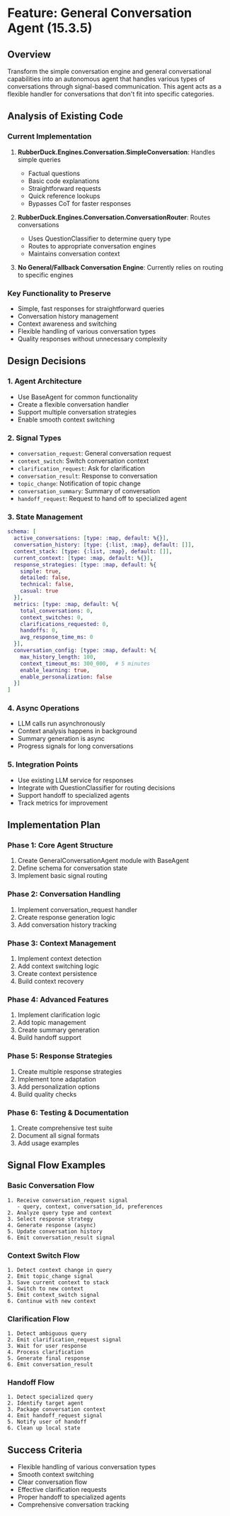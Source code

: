 # Feature: General Conversation Agent (15.3.5)

## Overview

Transform the simple conversation engine and general conversational capabilities into an autonomous agent that handles various types of conversations through signal-based communication. This agent acts as a flexible handler for conversations that don't fit into specific categories.

## Analysis of Existing Code

### Current Implementation
1. **RubberDuck.Engines.Conversation.SimpleConversation**: Handles simple queries
   - Factual questions
   - Basic code explanations
   - Straightforward requests
   - Quick reference lookups
   - Bypasses CoT for faster responses

2. **RubberDuck.Engines.Conversation.ConversationRouter**: Routes conversations
   - Uses QuestionClassifier to determine query type
   - Routes to appropriate conversation engines
   - Maintains conversation context

3. **No General/Fallback Conversation Engine**: Currently relies on routing to specific engines

### Key Functionality to Preserve
- Simple, fast responses for straightforward queries
- Conversation history management
- Context awareness and switching
- Flexible handling of various conversation types
- Quality responses without unnecessary complexity

## Design Decisions

### 1. Agent Architecture
- Use BaseAgent for common functionality
- Create a flexible conversation handler
- Support multiple conversation strategies
- Enable smooth context switching

### 2. Signal Types
- `conversation_request`: General conversation request
- `context_switch`: Switch conversation context
- `clarification_request`: Ask for clarification
- `conversation_result`: Response to conversation
- `topic_change`: Notification of topic change
- `conversation_summary`: Summary of conversation
- `handoff_request`: Request to hand off to specialized agent

### 3. State Management
```elixir
schema: [
  active_conversations: [type: :map, default: %{}],
  conversation_history: [type: {:list, :map}, default: []],
  context_stack: [type: {:list, :map}, default: []],
  current_context: [type: :map, default: %{}],
  response_strategies: [type: :map, default: %{
    simple: true,
    detailed: false,
    technical: false,
    casual: true
  }],
  metrics: [type: :map, default: %{
    total_conversations: 0,
    context_switches: 0,
    clarifications_requested: 0,
    handoffs: 0,
    avg_response_time_ms: 0
  }],
  conversation_config: [type: :map, default: %{
    max_history_length: 100,
    context_timeout_ms: 300_000,  # 5 minutes
    enable_learning: true,
    enable_personalization: false
  }]
]
```

### 4. Async Operations
- LLM calls run asynchronously
- Context analysis happens in background
- Summary generation is async
- Progress signals for long conversations

### 5. Integration Points
- Use existing LLM service for responses
- Integrate with QuestionClassifier for routing decisions
- Support handoff to specialized agents
- Track metrics for improvement

## Implementation Plan

### Phase 1: Core Agent Structure
1. Create GeneralConversationAgent module with BaseAgent
2. Define schema for conversation state
3. Implement basic signal routing

### Phase 2: Conversation Handling
1. Implement conversation_request handler
2. Create response generation logic
3. Add conversation history tracking

### Phase 3: Context Management
1. Implement context detection
2. Add context switching logic
3. Create context persistence
4. Build context recovery

### Phase 4: Advanced Features
1. Implement clarification logic
2. Add topic management
3. Create summary generation
4. Build handoff support

### Phase 5: Response Strategies
1. Create multiple response strategies
2. Implement tone adaptation
3. Add personalization options
4. Build quality checks

### Phase 6: Testing & Documentation
1. Create comprehensive test suite
2. Document all signal formats
3. Add usage examples

## Signal Flow Examples

### Basic Conversation Flow
```
1. Receive conversation_request signal
   - query, context, conversation_id, preferences
2. Analyze query type and context
3. Select response strategy
4. Generate response (async)
5. Update conversation history
6. Emit conversation_result signal
```

### Context Switch Flow
```
1. Detect context change in query
2. Emit topic_change signal
3. Save current context to stack
4. Switch to new context
5. Emit context_switch signal
6. Continue with new context
```

### Clarification Flow
```
1. Detect ambiguous query
2. Emit clarification_request signal
3. Wait for user response
4. Process clarification
5. Generate final response
6. Emit conversation_result
```

### Handoff Flow
```
1. Detect specialized query
2. Identify target agent
3. Package conversation context
4. Emit handoff_request signal
5. Notify user of handoff
6. Clean up local state
```

## Success Criteria
- Flexible handling of various conversation types
- Smooth context switching
- Clear conversation flow
- Effective clarification requests
- Proper handoff to specialized agents
- Comprehensive conversation tracking